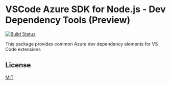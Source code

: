 # VSCode Azure SDK for Node.js - Dev Dependency Tools (Preview)

[![Build Status](https://dev.azure.com/ms-azuretools/AzCode/_apis/build/status/vscode-azuretools)](https://dev.azure.com/ms-azuretools/AzCode/_build/latest?definitionId=17)

This package provides common Azure dev dependency elements for VS Code
extensions

## License

[MIT](LICENSE.md)
